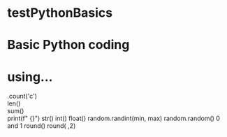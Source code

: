 # testPythonBasics


<h1> Basic Python coding </H1>

# using...

.count('c') <br>
len()<br>
sum()<br>
print(f"   {}")
str()
int()
float()
random.randint(min, max)
random.random()  0 and 1
round()
round( ,2)
